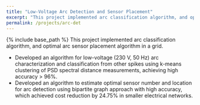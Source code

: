 ```yaml
---
title: "Low-Voltage Arc Detection and Sensor Placement"
excerpt: "This project implemented arc classification algorithm, and optimal arc sensor placement algorithm in a grid."
permalink: /projects/arc-det
---
```

{% include base_path %}
This project implemented arc classification algorithm, and optimal arc sensor placement algorithm in a grid.

  * Developed an algorithm for low-voltage (230 V, 50 Hz) arc characterization and classification from other spikes using k-means clustering of PSD spectral distance measurements, achieving high accuracy > 96%.
  * Developed an algorithm to estimate optimal sensor number and location for arc detection using bipartite graph approach with high accuracy, which achieved cost reduction by 24.75% in smaller electrical networks.

